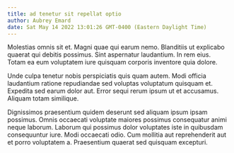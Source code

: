 ```yaml
---
title: ad tenetur sit repellat optio
author: Aubrey Emard
date: Sat May 14 2022 13:01:26 GMT-0400 (Eastern Daylight Time)
---
```

Molestias omnis sit et. Magni quae qui earum nemo. Blanditiis ut explicabo quaerat qui debitis possimus. Sint aspernatur laudantium. In rem eius. Totam ea eum voluptatem iure quisquam corporis inventore quia dolore.

 Unde culpa tenetur nobis perspiciatis quis quam autem. Modi officia laudantium ratione repudiandae sed voluptas voluptatum quisquam et. Expedita sed earum dolor aut. Error sequi rerum ipsum ut et accusamus. Aliquam totam similique.

 Dignissimos praesentium quidem deserunt sed aliquam ipsum ipsam possimus. Omnis occaecati voluptate maiores possimus consequatur animi neque laborum. Laborum qui possimus dolor voluptates iste in quibusdam consequuntur iure. Modi occaecati odio. Cum mollitia aut reprehenderit aut et porro voluptatem a. Praesentium quaerat sed quisquam excepturi.
